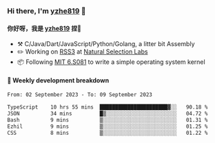 ### Hi there, I'm [yzhe819](https://github.com/yzhe819) 👋

#### 你好呀，我是 [yzhe819](https://github.com/yzhe819) 捏👋

- :hammer_and_pick: C/Java/Dart/JavaScript/Python/Golang, a litter bit Assembly
- :pencil2: Working on [RSS3](https://github.com/NaturalSelectionLabs/RSS3) at [Natural Selection Labs](https://github.com/NaturalSelectionLabs)
- 📦 Following [MIT 6.S081](https://pdos.csail.mit.edu/6.S081/2020/) to write a simple operating system kernel



#### 📝 Weekly development breakdown

<!--START_SECTION:waka-->

```txt
From: 02 September 2023 - To: 09 September 2023

TypeScript    10 hrs 55 mins  ██████████████████████▓░░   90.18 %
JSON          34 mins         █▒░░░░░░░░░░░░░░░░░░░░░░░   04.72 %
Bash          9 mins          ▒░░░░░░░░░░░░░░░░░░░░░░░░   01.31 %
Ezhil         9 mins          ▒░░░░░░░░░░░░░░░░░░░░░░░░   01.25 %
CSS           8 mins          ▒░░░░░░░░░░░░░░░░░░░░░░░░   01.22 %
```

<!--END_SECTION:waka-->



